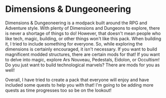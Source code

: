 # Dimensions & Dungeoneering
Dimensions & Dungeoneering is a modpack built around the RPG and Adventure style. With plenty of Dimensions and Dungeons to explore, there is never a shortage of things to do! However, that doesn't mean people who like tech, magic, building, or other things won't like this pack. When building it, I tried to include something for everyone. So, while exploring the dimensions is certainly encouraged, it isn't necessary. If you want to build magnificent modded structures, there are certain mods for that! If you want to delve into magic, explore Ars Nouveau, Pedestals, Eidolon, or Occultism! Do you just want to build technological marvels? There are mods for you as well!

Overall, I have tried to create a pack that everyone will enjoy and have included some quests to help you with that! I'm going to be adding more quests as time progresses too so be on the lookout!
